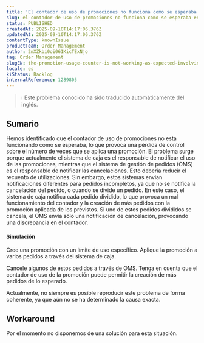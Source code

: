 ```yaml
---
title: 'El contador de uso de promociones no funciona como se esperaba en el caso de las divisiones de pedidos y los pedidos incompletos.'
slug: el-contador-de-uso-de-promociones-no-funciona-como-se-esperaba-en-el-caso-de-las-divisiones-de-pedidos-y-los-pedidos-incompletos
status: PUBLISHED
createdAt: 2025-09-10T14:17:06.376Z
updatedAt: 2025-09-10T14:17:06.376Z
contentType: knownIssue
productTeam: Order Management
author: 2mXZkbi0oi061KicTExNjo
tag: Order Management
slugEN: the-promotion-usage-counter-is-not-working-as-expected-involving-order-splits-and-incomplete-orders
locale: es
kiStatus: Backlog
internalReference: 1289805
---
```


>ℹ️ Este problema conocido ha sido traducido automáticamente del inglés.

## Sumario


Hemos identificado que el contador de uso de promociones no está funcionando como se esperaba, lo que provoca una pérdida de control sobre el número de veces que se aplica una promoción.
El problema surge porque actualmente el sistema de caja es el responsable de notificar el uso de las promociones, mientras que el sistema de gestión de pedidos (OMS) es el responsable de notificar las cancelaciones.
Esto debería reducir el recuento de utilizaciones. Sin embargo, estos sistemas envían notificaciones diferentes para pedidos incompletos, ya que no se notifica la cancelación del pedido, o cuando se divide un pedido. En este caso, el sistema de caja notifica cada pedido dividido, lo que provoca un mal funcionamiento del contador y la creación de más pedidos con la promoción aplicada de los previstos. Si uno de estos pedidos divididos se cancela, el OMS envía sólo una notificación de cancelación, provocando una discrepancia en el contador.


#### Simulación


Cree una promoción con un límite de uso específico.
Aplique la promoción a varios pedidos a través del sistema de caja.

Cancele algunos de estos pedidos a través de OMS.
Tenga en cuenta que el contador de uso de la promoción puede permitir la creación de más pedidos de lo esperado.

Actualmente, no siempre es posible reproducir este problema de forma coherente, ya que aún no se ha determinado la causa exacta.

## Workaround


Por el momento no disponemos de una solución para esta situación.



